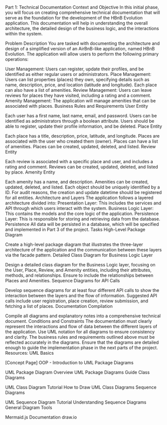 Part 1: Technical Documentation
Context and Objective
In this initial phase, you will focus on creating comprehensive technical documentation that will serve as the foundation for the development of the HBnB Evolution application. This documentation will help in understanding the overall architecture, the detailed design of the business logic, and the interactions within the system.

Problem Description
You are tasked with documenting the architecture and design of a simplified version of an AirBnB-like application, named HBnB Evolution. The application will allow users to perform the following primary operations:

User Management: Users can register, update their profiles, and be identified as either regular users or administrators.
Place Management: Users can list properties (places) they own, specifying details such as name, description, price, and location (latitude and longitude). Each place can also have a list of amenities.
Review Management: Users can leave reviews for places they have visited, including a rating and a comment.
Amenity Management: The application will manage amenities that can be associated with places.
Business Rules and Requirements
User Entity

Each user has a first name, last name, email, and password.
Users can be identified as administrators through a boolean attribute.
Users should be able to register, update their profile information, and be deleted.
Place Entity

Each place has a title, description, price, latitude, and longitude.
Places are associated with the user who created them (owner).
Places can have a list of amenities.
Places can be created, updated, deleted, and listed.
Review Entity

Each review is associated with a specific place and user, and includes a rating and comment.
Reviews can be created, updated, deleted, and listed by place.
Amenity Entity

Each amenity has a name, and description.
Amenities can be created, updated, deleted, and listed.
Each object should be uniquely identified by a ID.
For audit reasons, the creation and update datetime should be registered for all entities.
Architecture and Layers
The application follows a layered architecture divided into:
Presentation Layer: This includes the services and API through which users interact with the system.
Business Logic Layer: This contains the models and the core logic of the application.
Persistence Layer: This is responsible for storing and retrieving data from the database.
Persistence
All data will be persisted in a database, which will be specified and implemented in Part 3 of the project.
Tasks
High-Level Package Diagram

Create a high-level package diagram that illustrates the three-layer architecture of the application and the communication between these layers via the facade pattern.
Detailed Class Diagram for Business Logic Layer

Design a detailed class diagram for the Business Logic layer, focusing on the User, Place, Review, and Amenity entities, including their attributes, methods, and relationships. Ensure to include the relationships between Places and Amenities.
Sequence Diagrams for API Calls

Develop sequence diagrams for at least four different API calls to show the interaction between the layers and the flow of information. Suggested API calls include user registration, place creation, review submission, and fetching a list of places.
Documentation Compilation

Compile all diagrams and explanatory notes into a comprehensive technical document.
Conditions and Constraints
The documentation must clearly represent the interactions and flow of data between the different layers of the application.
Use UML notation for all diagrams to ensure consistency and clarity.
The business rules and requirements outlined above must be reflected accurately in the diagrams.
Ensure that the diagrams are detailed enough to guide the implementation phase in the next parts of the project.
Resources:
UML Basics

[Concept Page] OOP - Introduction to UML
Package Diagrams

UML Package Diagram Overview
UML Package Diagrams Guide
Class Diagrams

UML Class Diagram Tutorial
How to Draw UML Class Diagrams
Sequence Diagrams

UML Sequence Diagram Tutorial
Understanding Sequence Diagrams
General Diagram Tools

Mermaid.js Documentation
draw.io